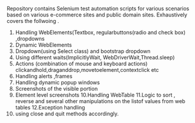 Repository contains Selenium test automation scripts for various scenarios based on various e-commerce sites and public domain sites.
Exhaustively covers the follwoing .
1. Handling WebElements(Textbox,  regularbuttons(radio and check box) ,dropdowns
2. Dynamic WebElements
3. Dropdown(using Select class) and bootstrap dropdown
4. Using different waits(ImplicitlyWait, WebDriverWait,Thread.sleep)
5. Actions (combination of mouse and keyboard actions) 
	clickandhold,draganddrop,movetoelement,contextclick etc
6. Handling alerts ,frames
7. Handling dynamic popup windows
8. Screenshots of the visible portion
9. Element level screenshots
10.Handling WebTable
11.Logic to sort , reverse and several other manipulations on the listof values from web tables
12.Exception handling
13. using close and quit methods accordingly.



